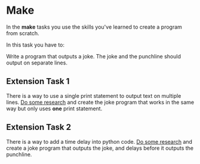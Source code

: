 # Make

In the **make** tasks you use the skills you've learned to create a program from scratch.

In this task you have to:

Write a program that outputs a joke.  The joke and the punchline should output on separate lines.

## Extension Task 1

There is a way to use a single print statement to output text on multiple lines.  [Do some research](https://www.freecodecamp.org/news/python-new-line-and-how-to-python-print-without-a-newline/) and create the joke program that works in the same way but only uses **one** print statement.

## Extension Task 2

There is a way to add a time delay into python code. [Do some research](https://realpython.com/python-sleep/) and create a joke program that outputs the joke, and delays before it outputs the punchline.

